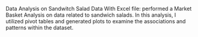 Data Analysis on Sandwitch Salad Data With Excel file:
performed a Market Basket Analysis on data related to sandwich salads. In this analysis, I utilized pivot tables and generated plots to examine the associations and patterns within the dataset.
